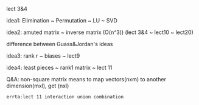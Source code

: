 


lect 3&4 

idea1: Elimination ~ Permutation ~ LU ~ SVD

idea2: amuted matrix ~ inverse matrix (O(n^3)) (lect 3&4 ~ lect10 ~ lect20) 

difference between Guass&Jordan's ideas


idea3: rank r ~ biases ~ lect9

idea4: least pieces ~ rank1 matrix ~ lect 11

Q&A: non-square matrix means to map vectors(nxm) to another dimension(mxl), get (nxl)

```
errta:lect 11 interaction union combination
```






